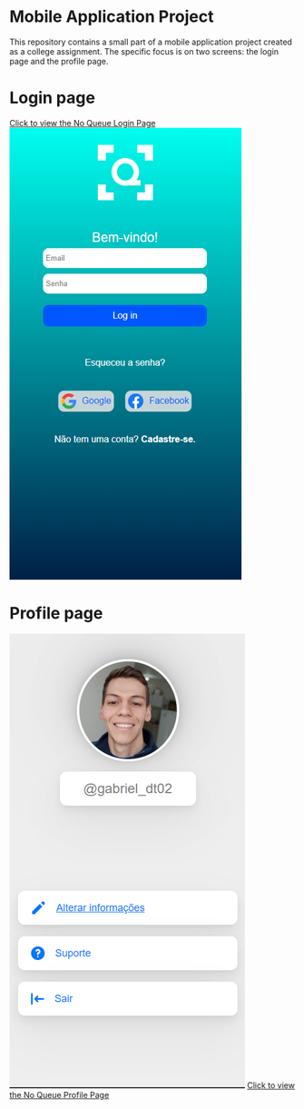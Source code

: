 # Mobile Application Project

This repository contains a small part of a mobile application project created as a college assignment. The specific focus is on two screens: the login page and the profile page. 

# Login page
[Click to view the No Queue Login Page](https://gabrieldinecktremarin.github.io/noqueue-profile-page-and-login-page/login-page/index.html)
![Login Page](assets/images/login-page.png)

# Profile page
![Profile Page](assets/images/noqueue-profile-page.png)
[Click to view the No Queue Profile Page](https://gabrieldinecktremarin.github.io/noqueue-profile-page-and-login-page/profile-page/index.html)







